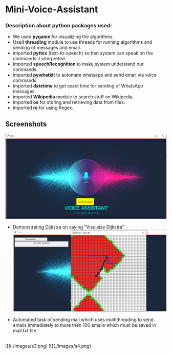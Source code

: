 # Mini-Voice-Assistant
### Description about python packages used:
* We used **pygame** for visualizing the algorithms.
* Used **threading** module to use threads for running algorithms and sending of messages and email.
* imported **pyttsx** (text-to-speech) so that system can speak on the commands it interpreted.
* imported **speechRecognition** to make system understand our commands.
* imported **pywhatkit** to automate whatsapp and send email via voice commands.
*  imported **datetime** to get exact time for sending of WhatsApp messages.
* imported **Wikipedia** module to search stuff on Wikipedia. 
*  imported **os** for storing and retrieving data from files.
*  imported **re** for using Regex.

## Screenshots 
![](./Images/s1.png)

* Demonstrating Dijkstra on saying "Visulaize Dijkstra"
![](./Images/s2.png)

* Automated task of sending mail which uses multithreading to send emails immediately to more then 100 emails which must be saved in mail.txt file
<br>
![](./Images/s3.png)
![](./Images/s4.png)

